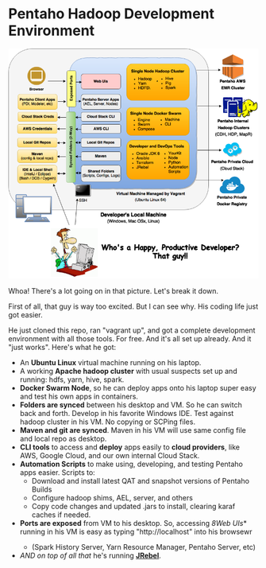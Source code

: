 # Pentaho Hadoop Development Environment

![Arch Diagram](pentaho-hadoop-dev-high-level-diagram.png)


Whoa!  There's a lot going on in that picture.  Let's break it down.

First of all, that guy is way too excited.  But I can see why.  His coding life just got easier.

He just cloned this repo, ran "vagrant up", and got a complete development environment with all those tools.  For free.  And it's all set up already.  And it "just works".  Here's what he got:
* An **Ubuntu Linux** virtual machine running on his laptop.
* A working **Apache hadoop cluster** with usual suspects set up and running:  hdfs, yarn, hive, spark.
* **Docker Swarm Node**, so he can deploy apps onto his laptop super easy and test his own apps in containers. 
* **Folders are synced** between his desktop and VM.  So he can switch back and forth.  Develop in his favorite Windows IDE.  Test against hadoop cluster in his VM.  No copying or SCPing files.
* **Maven and git are synced**.  Maven in his VM will use same config file and local repo as desktop. 
* **CLI tools** to access and **deploy** apps easily to **cloud providers**, like AWS, Google Cloud, and our own internal Cloud Stack.
* **Automation Scripts** to make using, developing, and testing Pentaho apps easier.  Scripts to:
  - Download and install latest QAT and snapshot versions of Pentaho Builds
  - Configure hadoop shims, AEL, server, and others
  - Copy code changes and updated .jars to install, clearing karaf caches if needed.
* **Ports are exposed** from VM to his desktop.  So, accessing *8Web UIs** running in his VM is easy as typing "http://localhost<port-number>" into his browsewr
  - (Spark History Server, Yarn Resource Manager, Pentaho Server, etc)
* _*AND on top of all that*_ he's running **[JRebel](https://zeroturnaround.com/software/jrebel/)**.  